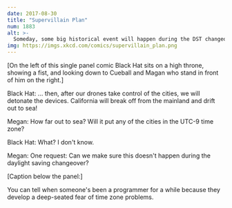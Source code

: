 ```yaml
---
date: 2017-08-30
title: "Supervillain Plan"
num: 1883
alt: >-
  Someday, some big historical event will happen during the DST changeover, and all the tick-tock articles chronicling how it unfolded will have to include a really annoying explanation next to their timelines.
img: https://imgs.xkcd.com/comics/supervillain_plan.png
---
```

[On the left of this single panel comic Black Hat sits on a high throne, showing a fist, and looking down to Cueball and Magan who stand in front of him on the right.]

Black Hat: ... then, after our drones take control of the cities, we will detonate the devices. California will break off from the mainland and drift out to sea!

Megan: How far out to sea? Will it put any of the cities in the UTC-9 time zone?

Black Hat: What? I don't know.

Megan: One request: Can we make sure this doesn't happen during the daylight saving changeover?

[Caption below the panel:]

You can tell when someone's been a programmer for a while because they develop a deep-seated fear of time zone problems.